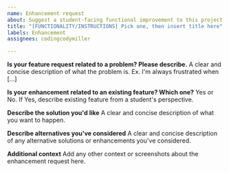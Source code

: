 ```yaml
---
name: Enhancement request
about: Suggest a student-facing functional improvement to this project.
title: "[FUNCTIONALITY/INSTRUCTIONS] Pick one, then insert title here"
labels: Enhancement
assignees: codingcodymiller

---
```


**Is your feature request related to a problem? Please describe.**
A clear and concise description of what the problem is. Ex. I'm always frustrated when [...]

**Is your enhancement related to an existing feature? Which one?**
Yes or No. If Yes, describe existing feature from a student's perspective.

**Describe the solution you'd like**
A clear and concise description of what you want to happen.

**Describe alternatives you've considered**
A clear and concise description of any alternative solutions or enhancements you've considered.

**Additional context**
Add any other context or screenshots about the enhancement request here.

